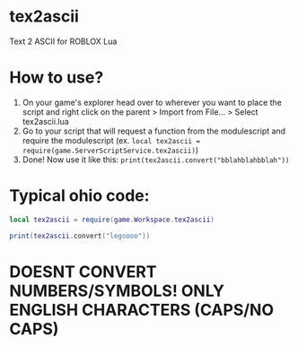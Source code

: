 # tex2ascii
Text 2 ASCII for ROBLOX Lua

# How to use?
1. On your game's explorer head over to wherever you want to place the script and right click on the parent > Import from File... > Select tex2ascii.lua
2. Go to your script that will request a function from the modulescript and require the modulescript (ex. `local tex2ascii = require(game.ServerScriptService.tex2ascii)`)
3. Done! Now use it like this: `print(tex2ascii.convert("bblahblahbblah"))`

# Typical ohio code:
```lua
local tex2ascii = require(game.Workspace.tex2ascii)

print(tex2ascii.convert("legoooo"))
```

# **DOESNT CONVERT NUMBERS/SYMBOLS! ONLY ENGLISH CHARACTERS (CAPS/NO CAPS)**
